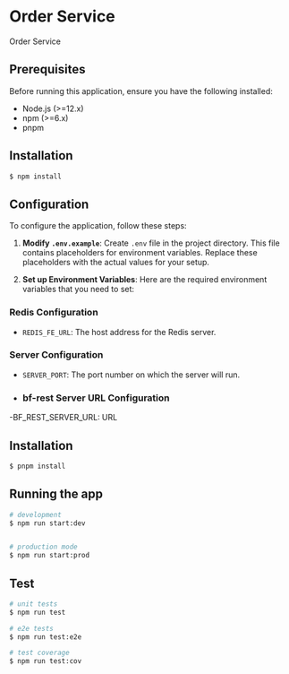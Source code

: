 # Order Service
Order Service

## Prerequisites

Before running this application, ensure you have the following installed:

- Node.js (>=12.x)
- npm (>=6.x)
- pnpm


## Installation

```bash
$ npm install
```

## Configuration

To configure the application, follow these steps:

1. **Modify `.env.example`**: Create  `.env` file in the project directory. This file contains placeholders for environment variables. Replace these placeholders with the actual values for your setup.

2. **Set up Environment Variables**: Here are the required environment variables that you need to set:

### Redis Configuration

- `REDIS_FE_URL`: The host address for the Redis server.


### Server Configuration

- `SERVER_PORT`: The port number on which the server will run.

- ### bf-rest Server URL Configuration
-BF_REST_SERVER_URL: URL



## Installation

```bash
$ pnpm install
```

## Running the app

```bash
# development
$ npm run start:dev


# production mode
$ npm run start:prod
```

## Test

```bash
# unit tests
$ npm run test

# e2e tests
$ npm run test:e2e

# test coverage
$ npm run test:cov
```




